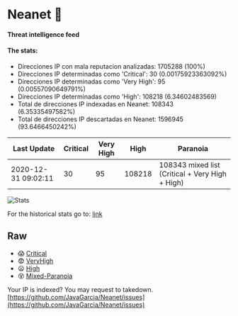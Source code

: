 # Neanet :hocho:
#### Threat intelligence feed
#### The stats:

- Direcciones IP con mala reputacion analizadas: 1705288 (100%)
- Direcciones IP determinadas como 'Critical':  30 (0.00175923363092%)
- Direcciones IP determinadas como 'Very High':  95 (0.00557090649791%)
- Direcciones IP determinadas como 'High':  108218 (6.34602483569)
- Total de direcciones IP indexadas en Neanet:  108343 (6.35335497582%)
- Total de direcciones IP descartadas en Neanet:  1596945 (93.6466450242%)

| Last Update | Critical | Very High | High | Paranoia |
| --- | --- | --- | --- | --- |
| 2020-12-31 09:02:11 | 30 | 95 | 108218 | 108343 mixed list (Critical + Very High + High)|

![Stats](https://docs.google.com/spreadsheets/d/e/2PACX-1vSnaNMIXVabIpDJjufMlzH7poXnshF3mgd8Is1g9ytUEzVsP5my4Trn8f-xkoLLQ38xpL3HtmUexLo6/pubchart?oid=501124687&format=image)

For the historical stats go to: [link](/stats.csv)
## Raw
- :scream: [Critical](https://raw.githubusercontent.com/JavaGarcia/Neanet/master/blacklists/neanet_critical.txt)
- :fearful: [VeryHigh](https://raw.githubusercontent.com/JavaGarcia/Neanet/master/blacklists/neanet_veryHigh.txtt)
- :frowning: [High](https://raw.githubusercontent.com/JavaGarcia/Neanet/master/blacklists/neanet_high.txt)
- :dizzy_face: [Mixed-Paranoia](https://raw.githubusercontent.com/JavaGarcia/Neanet/master/blacklists/neanet_all.txt)


Your IP is indexed? You may request to takedown. [https://github.com/JavaGarcia/Neanet/issues](https://github.com/JavaGarcia/Neanet/issues)
































































































































































































































































































































































































































































































































































































































































































































































































































































































































































































































































































































































































































































































































































































































































































































































































































































































































































































































































































































































































































































































































































































































































































































































































































































































































































































































































































































































































































































































































































































































































































































































































































































































